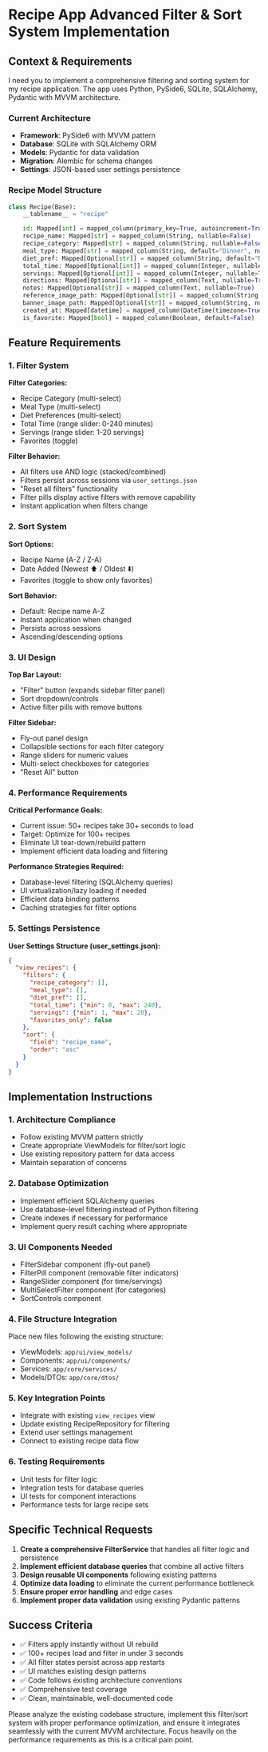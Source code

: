 # Recipe App Advanced Filter & Sort System Implementation

## Context & Requirements

I need you to implement a comprehensive filtering and sorting system for my recipe application. The app uses Python, PySide6, SQLite, SQLAlchemy, Pydantic with MVVM architecture.

### Current Architecture
- **Framework**: PySide6 with MVVM pattern
- **Database**: SQLite with SQLAlchemy ORM
- **Models**: Pydantic for data validation
- **Migration**: Alembic for schema changes
- **Settings**: JSON-based user settings persistence

### Recipe Model Structure
```python
class Recipe(Base):
    __tablename__ = "recipe"

    id: Mapped[int] = mapped_column(primary_key=True, autoincrement=True)
    recipe_name: Mapped[str] = mapped_column(String, nullable=False)
    recipe_category: Mapped[str] = mapped_column(String, nullable=False)
    meal_type: Mapped[str] = mapped_column(String, default="Dinner", nullable=False)
    diet_pref: Mapped[Optional[str]] = mapped_column(String, default="None", nullable=True)
    total_time: Mapped[Optional[int]] = mapped_column(Integer, nullable=True)
    servings: Mapped[Optional[int]] = mapped_column(Integer, nullable=True)
    directions: Mapped[Optional[str]] = mapped_column(Text, nullable=True)
    notes: Mapped[Optional[str]] = mapped_column(Text, nullable=True)
    reference_image_path: Mapped[Optional[str]] = mapped_column(String, nullable=True)
    banner_image_path: Mapped[Optional[str]] = mapped_column(String, nullable=True)
    created_at: Mapped[datetime] = mapped_column(DateTime(timezone=True), default=utcnow)
    is_favorite: Mapped[bool] = mapped_column(Boolean, default=False)
```

## Feature Requirements

### 1. Filter System
**Filter Categories:**
- Recipe Category (multi-select)
- Meal Type (multi-select)
- Diet Preferences (multi-select)
- Total Time (range slider: 0-240 minutes)
- Servings (range slider: 1-20 servings)
- Favorites (toggle)

**Filter Behavior:**
- All filters use AND logic (stacked/combined)
- Filters persist across sessions via `user_settings.json`
- "Reset all filters" functionality
- Filter pills display active filters with remove capability
- Instant application when filters change

### 2. Sort System
**Sort Options:**
- Recipe Name (A-Z / Z-A)
- Date Added (Newest ⬆️ / Oldest ⬇️)
- Favorites (toggle to show only favorites)

**Sort Behavior:**
- Default: Recipe name A-Z
- Instant application when changed
- Persists across sessions
- Ascending/descending options

### 3. UI Design
**Top Bar Layout:**
- "Filter" button (expands sidebar filter panel)
- Sort dropdown/controls
- Active filter pills with remove buttons

**Filter Sidebar:**
- Fly-out panel design
- Collapsible sections for each filter category
- Range sliders for numeric values
- Multi-select checkboxes for categories
- "Reset All" button

### 4. Performance Requirements
**Critical Performance Goals:**
- Current issue: 50+ recipes take 30+ seconds to load
- Target: Optimize for 100+ recipes
- Eliminate UI tear-down/rebuild pattern
- Implement efficient data loading and filtering

**Performance Strategies Required:**
- Database-level filtering (SQLAlchemy queries)
- UI virtualization/lazy loading if needed
- Efficient data binding patterns
- Caching strategies for filter options

### 5. Settings Persistence
**User Settings Structure (user_settings.json):**
```json
{
  "view_recipes": {
    "filters": {
      "recipe_category": [],
      "meal_type": [],
      "diet_pref": [],
      "total_time": {"min": 0, "max": 240},
      "servings": {"min": 1, "max": 20},
      "favorites_only": false
    },
    "sort": {
      "field": "recipe_name",
      "order": "asc"
    }
  }
}
```

## Implementation Instructions

### 1. Architecture Compliance
- Follow existing MVVM pattern strictly
- Create appropriate ViewModels for filter/sort logic
- Use existing repository pattern for data access
- Maintain separation of concerns

### 2. Database Optimization
- Implement efficient SQLAlchemy queries
- Use database-level filtering instead of Python filtering
- Create indexes if necessary for performance
- Implement query result caching where appropriate

### 3. UI Components Needed
- FilterSidebar component (fly-out panel)
- FilterPill component (removable filter indicators)
- RangeSlider component (for time/servings)
- MultiSelectFilter component (for categories)
- SortControls component

### 4. File Structure Integration
Place new files following the existing structure:
- ViewModels: `app/ui/view_models/`
- Components: `app/ui/components/`
- Services: `app/core/services/`
- Models/DTOs: `app/core/dtos/`

### 5. Key Integration Points
- Integrate with existing `view_recipes` view
- Update existing RecipeRepository for filtering
- Extend user settings management
- Connect to existing recipe data flow

### 6. Testing Requirements
- Unit tests for filter logic
- Integration tests for database queries
- UI tests for component interactions
- Performance tests for large recipe sets

## Specific Technical Requests

1. **Create a comprehensive FilterService** that handles all filter logic and persistence
2. **Implement efficient database queries** that combine all active filters
3. **Design reusable UI components** following existing patterns
4. **Optimize data loading** to eliminate the current performance bottleneck
5. **Ensure proper error handling** and edge cases
6. **Implement proper data validation** using existing Pydantic patterns

## Success Criteria

- ✅ Filters apply instantly without UI rebuild
- ✅ 100+ recipes load and filter in under 3 seconds
- ✅ All filter states persist across app restarts
- ✅ UI matches existing design patterns
- ✅ Code follows existing architecture conventions
- ✅ Comprehensive test coverage
- ✅ Clean, maintainable, well-documented code

Please analyze the existing codebase structure, implement this filter/sort system with proper performance optimization, and ensure it integrates seamlessly with the current MVVM architecture. Focus heavily on the performance requirements as this is a critical pain point.
